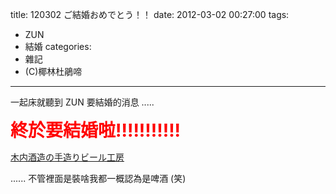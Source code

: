 title: 120302 ご結婚おめでとう！！
date: 2012-03-02 00:27:00
tags:
- ZUN
- 結婚
categories:
- 雜記
- (C)椰林杜鵑啼
---

一起床就聽到 ZUN 要結婚的消息 .....

<span style="font-size: 200%; color: red;"><strong>終於要結婚啦!!!!!!!!!!!</strong></span>

<!-- more -->

[木内酒造の手造りビール工房](http://bopbeer.no-blog.jp/blog/2009/09/post_c54b.html)

...... 不管裡面是裝啥我都一概認為是啤酒 (笑)